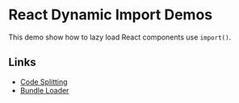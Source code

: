 # React Dynamic Import Demos

This demo show how to lazy load React components use `import()`.

## Links

* [Code Splitting](https://reacttraining.com/react-router/web/guides/code-splitting)
* [Bundle Loader](https://github.com/webpack-contrib/bundle-loader)